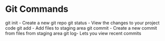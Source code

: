 # Git Commands

git init - Create a new git repo
git status - View the changes to your project code
git add - Add files to staging area
git commit - Create a new commit from files from staging area
git log- Lets you view recent commits
